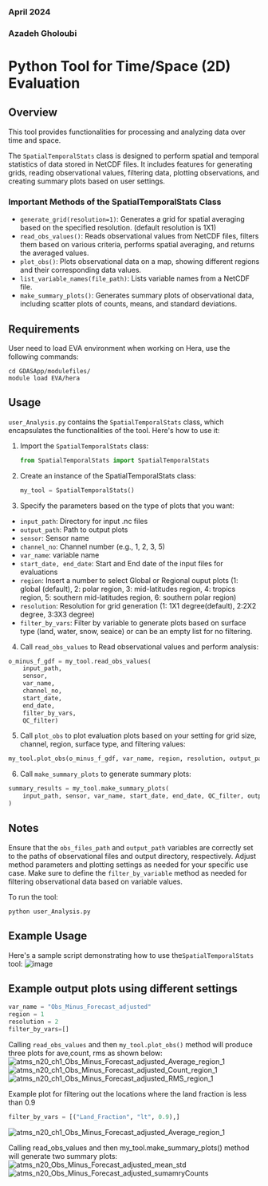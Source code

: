 ### April 2024
### Azadeh Gholoubi
# Python Tool for Time/Space (2D) Evaluation

## Overview
This tool provides functionalities for processing and analyzing data over time and space.

The `SpatialTemporalStats` class is designed to perform spatial and temporal statistics of data stored in NetCDF files. It includes features for generating grids, reading observational values, filtering data, plotting observations, and creating summary plots based on user settings.

### Important Methods of the SpatialTemporalStats Class
- `generate_grid(resolution=1)`: Generates a grid for spatial averaging based on the specified resolution. (default resolution is 1X1)
- `read_obs_values()`: Reads observational values from NetCDF files, filters them based on various criteria, performs spatial averaging, and returns the averaged values.
- `plot_obs()`: Plots observational data on a map, showing different regions and their corresponding data values.
- `list_variable_names(file_path)`: Lists variable names from a NetCDF file.
- `make_summary_plots()`: Generates summary plots of observational data, including scatter plots of counts, means, and standard deviations.

## Requirements
User need to load EVA environment when working on Hera, use the following commands:
```
cd GDASApp/modulefiles/
module load EVA/hera

```

## Usage
`user_Analysis.py` contains the `SpatialTemporalStats` class, which encapsulates the functionalities of the tool. Here's how to use it:

1. Import the `SpatialTemporalStats` class:

   ```python
   from SpatialTemporalStats import SpatialTemporalStats
2. Create an instance of the SpatialTemporalStats class:

   ```python
   my_tool = SpatialTemporalStats()

3. Specify the parameters based on the type of plots that you want:
   
  - `input_path`: Directory for input .nc files
  - `output_path`: Path to output plots
  - `sensor`: Sensor name
  - `channel_no`: Channel number (e.g., 1, 2, 3, 5)
  - `var_name`: variable name 
  - `start_date, end_date`: Start and End date of the input files for evaluations
  - `region`: Insert a number to select Global or Regional ouput plots (1: global (default), 2: polar region, 3: mid-latitudes region, 4: tropics region, 5: southern mid-latitudes region, 6: southern polar region)
  - `resolution`: Resolution for grid generation (1: 1X1 degree(default), 2:2X2 degree, 3:3X3 degree)
  - `filter_by_vars`: Filter by variable to generate plots based on surface type  (land, water, snow, seaice) or can be an empty list for no filtering.

4. Call `read_obs_values` to Read observational values and perform analysis:
   
```python
o_minus_f_gdf = my_tool.read_obs_values(
    input_path,
    sensor,
    var_name,
    channel_no,
    start_date,
    end_date,
    filter_by_vars,
    QC_filter)
```   
5. Call `plot_obs` to plot evaluation plots based on your setting for grid size, channel, region, surface type, and filtering values:

```python
my_tool.plot_obs(o_minus_f_gdf, var_name, region, resolution, output_path)
```
6. Call `make_summary_plots` to generate summary plots:

```python
summary_results = my_tool.make_summary_plots(
    input_path, sensor, var_name, start_date, end_date, QC_filter, output_path
)
```
 ## Notes
 Ensure that the `obs_files_path` and `output_path` variables are correctly set to the paths of observational files and output directory, respectively.
 Adjust method parameters and plotting settings as needed for your specific use case.
 Make sure to define the `filter_by_variable` method as needed for filtering observational data based on variable values.

To run the tool:

```
python user_Analysis.py

```

## Example Usage
Here's a sample script demonstrating how to use the`SpatialTemporalStats` tool:
![image](https://github.com/NOAA-EMC/PyGSI/assets/51101867/4379cb6e-e1a7-4167-8859-ae881f2c61c1)

## Example output plots using different settings
```python
var_name = "Obs_Minus_Forecast_adjusted"
region = 1
resolution = 2
filter_by_vars=[]
```
Calling `read_obs_values` and then `my_tool.plot_obs()` method will produce three plots for ave,count, rms as shown below:
![atms_n20_ch1_Obs_Minus_Forecast_adjusted_Average_region_1](https://github.com/NOAA-EMC/PyGSI/assets/51101867/b838ae92-3303-45ca-b7ba-35b11c01213c)
![atms_n20_ch1_Obs_Minus_Forecast_adjusted_Count_region_1](https://github.com/NOAA-EMC/PyGSI/assets/51101867/113ef427-9771-462a-b543-f36166ed978e)
![atms_n20_ch1_Obs_Minus_Forecast_adjusted_RMS_region_1](https://github.com/NOAA-EMC/PyGSI/assets/51101867/ed4bc44c-6364-451b-811e-b2c8a0ce5d2a)

Example plot for filtering out the locations where the land fraction is less than 0.9
```python
filter_by_vars = [("Land_Fraction", "lt", 0.9),]
```
![atms_n20_ch1_Obs_Minus_Forecast_adjusted_Average_region_1](https://github.com/NOAA-EMC/PyGSI/assets/51101867/978e2677-4a7b-45b3-a2e2-67674bf0803e)

Calling read_obs_values and then my_tool.make_summary_plots() method will generate two summary plots:
![atms_n20_Obs_Minus_Forecast_adjusted_mean_std](https://github.com/NOAA-EMC/PyGSI/assets/51101867/28cc26f4-c024-4713-82e1-b9a7ed5f5d1b)
![atms_n20_Obs_Minus_Forecast_adjusted_sumamryCounts](https://github.com/NOAA-EMC/PyGSI/assets/51101867/fd835f41-5b9c-4a14-be85-4c74d49571f6)





